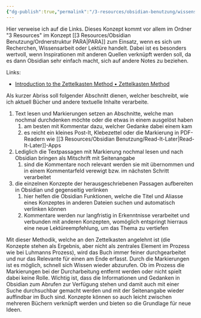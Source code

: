 ```yaml
---
{"dg-publish":true,"permalink":"/3-resources/obsidian-benutzung/wissensarbeit-zettelkasten/","created":"2024-11-11T08:59:36.879+01:00","updated":"2024-07-07T19:23:38.463+02:00"}
---
```



Hier verweise ich auf die Links. Dieses Konzept kommt vor allem im Ordner "3 Resources" im Konzept [[3 Resources/Obsidian Benutzung/Ordnerstruktur PARA\|PARA]] zum Einsatz, wenn es sich um Recherchen, Wissensarbeit oder Lektüre handelt. Dabei ist es besonders wertvoll, wenn Inspirationen mit anderen Quellen verknüpft werden soll, da es dann Obsidian sehr einfach macht, sich auf andere Notes zu beziehen.

Links:
- [Introduction to the Zettelkasten Method • Zettelkasten Method](https://zettelkasten.de/introduction/)

Als kurzer Abriss soll folgender Abschnitt dienen, welcher beschreibt, wie ich aktuell Bücher und andere textuelle Inhalte verarbeite.

1. Text lesen und Markierungen setzen an Abschnitte, welche man nochmal durchdenken möchte oder die etwas in einem ausgelöst haben
	1. am besten mit Kommentar dazu, welcher Gedanke dabei einem kam
	2. es reicht ein kleines Post-It, Klebezettel oder die Markierung in PDF-Readern wie [[3 Resources/Obsidian Benutzung/Read-It-Later\|Read-It-Later]]-Apps
2. Lediglich die Textpassagen mit Markierung nochmal lesen und nach Obsidian bringen als Mitschrift mit Seitenangabe
	1. sind die Kommentare noch relevant werden sie mit übernommen und in einem Kommentarfeld verewigt bzw. im nächsten Schritt verarbeitet
3. die einzelnen Konzepte der herausgeschriebenen Passagen aufbereiten in Obsidian und gegenseitig verlinken
	1. hier helfen die Obsidian Funktionen, welche die Titel und Aliasse eines Konzeptes in anderen Dateien suchen und automatisch verlinken können
	2. Kommentare werden nur langfristig in Erkenntnisse verarbeitet und verbunden mit anderen Konzepten, womöglich entspringt hierraus eine neue Lektüreempfehlung, um das Thema zu vertiefen

Mit dieser Methodik, welche an den Zettelkasten angelehnt ist (die Konzepte stehen als Ergebnis, aber nicht als zentrales Element im Prozess wie bei Luhmanns Prozess), wird das Buch immer feiner durchgearbeitet und nur das Relevante für einen am Ende erfasst. Durch die Markierungen ist es möglich, schnell sich Wissen wieder abzurufen. Ob im Prozess die Markierungen bei der Durcharbeitung entfernt werden oder nicht spielt dabei keine Rolle. Wichtig ist, dass die Informationen und Gedanken in Obsidian zum Abrufen zur Verfügung stehen und damit auch mit einer Suche durchsuchbar gemacht werden und mit der Seitenangabe wieder auffindbar im Buch sind. Konzepte können so auch leicht zwischen mehreren Büchern verknüpft werden und bieten so die Grundlage für neue Ideen.